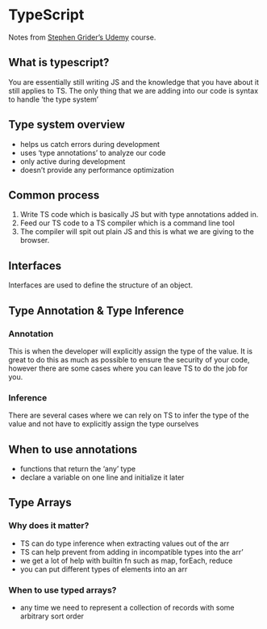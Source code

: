 # TypeScript
Notes from [Stephen Grider’s Udemy](https://www.udemy.com/course/typescript-the-complete-developers-guide/learn/lecture/15066368#overview) course.

## What is typescript?
You are essentially still writing JS and the knowledge that you have about it still applies to TS. The only thing that we are adding into our code is syntax to handle ‘the type system’

## Type system overview
- helps us catch errors during development 
- uses ‘type annotations’ to analyze our code
- only active during development
- doesn’t provide any performance optimization 

## Common process
1. Write TS code which is basically JS but with type annotations added in.
2. Feed our TS code to a TS compiler which is a command line tool
3. The compiler will spit out plain JS and this is what we are giving to the browser. 

## Interfaces
Interfaces are used to define the structure of an object. 

## Type Annotation & Type Inference 
### Annotation 
This is when the developer will explicitly assign the type of the value. It is great to do this as much as possible to ensure the security of your code, however there are some cases where you can leave TS to do the job for you.

### Inference 
There are several cases where we can rely on TS to infer the type of the value and not have to explicitly assign the type ourselves

## When to use annotations
- functions that return the ‘any’ type
- declare a variable on one line and initialize it later

## Type Arrays
### Why does it matter?
- TS can do type inference when extracting values out of the arr
- TS can help prevent from adding in incompatible types into the arr’
- we get a lot of help with builtin fn such as map, forEach, reduce
- you can put different types of elements into an arr

### When to use typed arrays?
- any time we need to represent a collection of records with some arbitrary sort order